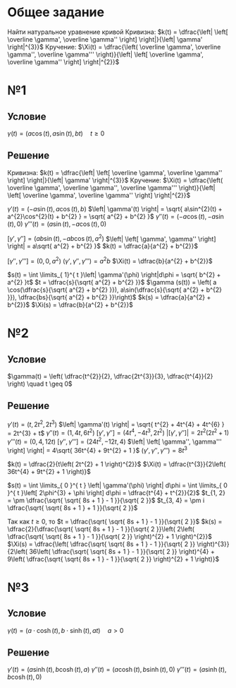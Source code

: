 # Общее задание
Найти натуральное уравнение кривой
Кривизна:
	$k(t) = \dfrac{\left| \left[ \overline \gamma', \overline \gamma'' \right] \right|}{\left| \gamma' \right|^{3}}$
Кручение:
	$\Xi(t) = \dfrac{\left( \overline \gamma', \overline \gamma'', \overline \gamma''' \right)}{\left| \left[ \overline \gamma', \overline \gamma'' \right] \right|^{2}}$
# №1
## Условие
$\gamma(t) = \left( a\cos(t), a\sin (t), bt \right) \quad t \geq 0$
## Решение
Кривизна:
	$k(t) = \dfrac{\left| \left[ \overline \gamma', \overline \gamma'' \right] \right|}{\left| \gamma' \right|^{3}}$
Кручение:
	$\Xi(t) = \dfrac{\left( \overline \gamma', \overline \gamma'', \overline \gamma''' \right)}{\left| \left[ \overline \gamma', \overline \gamma'' \right] \right|^{2}}$

$\gamma'(t) = \left( -a\sin(t), a\cos(t), b \right)$
$\left| \gamma'(t) \right| = \sqrt{ a\sin^{2}(t) + a^{2}\cos^{2}(t) + b^{2} } = \sqrt{ a^{2} + b^{2} }$
$\gamma''(t) = \left( -a\cos(t), -a\sin(t), 0 \right)$
$\gamma'''(t) = \left( a\sin(t), -a\cos(t), 0  \right)$

$\left[ \gamma', \gamma'' \right] = \left( ab\sin(t), -ab\cos(t), a^{2} \right)$
$\left| \left[ \gamma', \gamma'' \right] \right| = a\sqrt{ a^{2} + b^{2} }$
$k(t) = \dfrac{a}{a^{2} + b^{2}}$

$\left[ \gamma'', \gamma''' \right] = \left( 0, 0, a^{2} \right)$
$\left( \gamma', \gamma'', \gamma''' \right) = a^{2}b$
$\Xi(t) = \dfrac{b}{a^{2} + b^{2}}$

$s(t) = \int \limits_{ 1}^{ t }\left| \gamma'(\phi) \right|d\phi = \sqrt{ b^{2} + a^{2} }t$
$t = \dfrac{s}{\sqrt{ a^{2} + b^{2} }}$
$\gamma (s(t)) = \left( a \cos(\dfrac{s}{\sqrt{ a^{2} + b^{2} }}), a\sin(\dfrac{s}{\sqrt{ a^{2} + b^{2} }}), \dfrac{bs}{\sqrt{ a^{2} + b^{2} }}\right)$
$k(s) = \dfrac{a}{a^{2} + b^{2}}$
$\Xi(s) = \dfrac{b}{a^{2} + b^{2}}$
# №2
## Условие
$\gamma(t) = \left( \dfrac{t^{2}}{2}, \dfrac{2t^{3}}{3}, \dfrac{t^{4}}{2} \right) \quad t \geq 0$
## Решение
$\gamma'(t) = \left( t, 2t^{2}, 2t^{3} \right)$
$\left| \gamma'(t) \right| = \sqrt{ t^{2} + 4t^{4} + 4t^{6} } = 2t^{3} + t$
$\gamma''(t) = \left( 1, 4t, 6t^{2} \right)$
$\left[ \gamma', \gamma'' \right] = \left( 4t^{4}, -4t^{3}, 2t^{2} \right)$
$\left| \left[ \gamma', \gamma'' \right] \right| = 2t^{2}\left( 2t^{2} + 1 \right)$
$\gamma'''(t) = \left( 0, 4, 12t \right)$
$\left[ \gamma'', \gamma''' \right] = \left( 24t^{2}, -12t, 4 \right)$
$\left| \left[ \gamma'', \gamma''' \right] \right| = 4\sqrt{ 36t^{4} + 9t^{2} + 1 }$
$\left( \gamma', \gamma'', \gamma''' \right) = 8t^{3}$

$k(t) = \dfrac{2}{t\left( 2t^{2} + 1 \right)^{2}}$
$\Xi(t) = \dfrac{t^{3}}{2\left( 36t^{4} + 9t^{2} + 1 \right)}$

$s(t) = \int \limits_{ 0 }^{ t } \left| \gamma'(\phi) \right| d\phi = \int \limits_{ 0 }^{ t }\left[ 2\phi^{3} + \phi \right] d\phi = \dfrac{t^{4} + t^{2}}{2}$
$t_{1, 2} = \pm \dfrac{\sqrt{ \sqrt{ 8s + 1 } - 1 }}{\sqrt{ 2 }}$
$t_{3, 4} = \pm i \dfrac{\sqrt{ \sqrt{ 8s + 1 } + 1 }}{\sqrt{ 2 }}$

Так как $t \geq 0$, то $t = \dfrac{\sqrt{ \sqrt{ 8s + 1 } - 1 }}{\sqrt{ 2 }}$
$k(s) = \dfrac{2}{\dfrac{\sqrt{ \sqrt{ 8s + 1 } - 1 }}{\sqrt{ 2 }}\left( 2\left( \dfrac{\sqrt{ \sqrt{ 8s + 1 } - 1 }}{\sqrt{ 2 }} \right)^{2} + 1 \right)^{2}}$
$\Xi(s) = \dfrac{\left(  \dfrac{\sqrt{ \sqrt{ 8s + 1 } - 1 }}{\sqrt{ 2 }} \right)^{3}}{2\left( 36\left(  \dfrac{\sqrt{ \sqrt{ 8s + 1 } - 1 }}{\sqrt{ 2 }} \right)^{4} + 9\left(  \dfrac{\sqrt{ \sqrt{ 8s + 1 } - 1 }}{\sqrt{ 2 }} \right)^{2} + 1 \right)}$
# №3
## Условие
$\gamma(t) = \left( a\cdot \cosh(t), b\cdot \sinh(t), at \right) \quad a > 0$
## Решение
$\gamma'(t) = \left( a \sinh(t), b\cosh(t), a \right)$
$\gamma''(t) = \left( a\cosh(t), b\sinh(t), 0 \right)$
$\gamma'''(t) = \left( a\sinh(t), b\cosh(t), 0 \right)$

